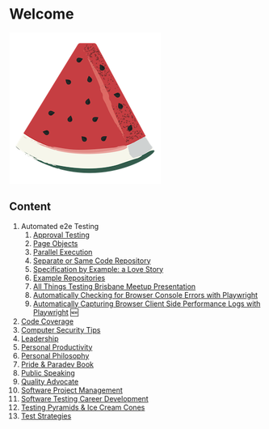  <link rel="shortcut icon" type="image/x-icon" href="favicon.ico?">

# Welcome

![watermelon](/media/watermelon.png)

## Content

1. Automated e2e Testing
   1. [Approval Testing](/Automatede2eTesting//ApprovalTesting.md)
   2. [Page Objects](/Automatede2eTesting//PageObjects.md)
   3. [Parallel Execution](/Automatede2eTesting//ParallelExecution.md)
   4. [Separate or Same Code Repository](/Automatede2eTesting//SameCodeRepository.md)
   5. [Specification by Example: a Love Story](/Automatede2eTesting//SpecificationByExample.md)
   6. [Example Repositories](/Automatede2eTesting/ExampleRepos.md)
   7. [All Things Testing Brisbane Meetup Presentation](/Automatede2eTesting/AllThingsTestingBrisbaneMeetup.md)
   8. [Automatically Checking for Browser Console Errors with Playwright](/Automatede2eTesting/AutomaticallyCheckingForPlaywrightConsoleErrors.md)
   9. [Automatically Capturing Browser Client Side Performance Logs with Playwright](/Automatede2eTesting/performanceLogs.md) 🆕
2. [Code Coverage](/CodeCoverage.md)
3. [Computer Security Tips](/ComputerSecurity.md)
4. [Leadership](/Leadership.md)
5. [Personal Productivity](/PersonalProductivity.md)
6. [Personal Philosophy](/PersonalPhilosophy.md)
7. [Pride & Paradev Book](/PrideAndParadev.md)
8. [Public Speaking](/PublicSpeaking.md)
9. [Quality Advocate](/QualityAdvocate.md)
10. [Software Project Management](/ProjectManagement.md)
11. [Software Testing Career Development](/SoftwareTestingCareerDevelopment.md)
12. [Testing Pyramids & Ice Cream Cones](/TestingPyramids.md)
13. [Test Strategies](/TestStrategies.md)
